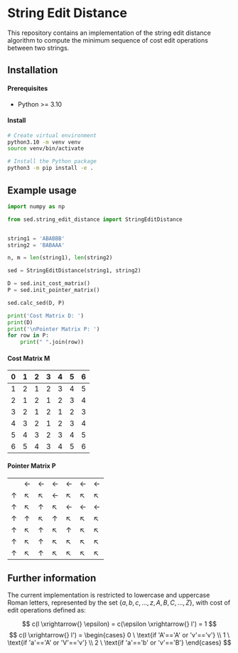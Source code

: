 # String Edit Distance

This repository contains an implementation of the string edit distance algorithm to compute the minimum sequence of cost edit operations between two strings.

## Installation

#### Prerequisites
- Python >= 3.10

#### Install
```bash
# Create virtual environment
python3.10 -m venv venv
source venv/bin/activate

# Install the Python package
python3 -m pip install -e .
```

## Example usage
```python
import numpy as np

from sed.string_edit_distance import StringEditDistance


string1 = 'ABABBB'
string2 = 'BABAAA'

n, m = len(string1), len(string2)

sed = StringEditDistance(string1, string2)

D = sed.init_cost_matrix()
P = sed.init_pointer_matrix()

sed.calc_sed(D, P)

print('Cost Matrix D: ')
print(D)
print('\nPointer Matrix P: ')
for row in P:
    print(" ".join(row))
```

#### Cost Matrix M

| 0 | 1 | 2 | 3 | 4 | 5 | 6 |
|---|---|---|---|---|---|---|
| 1 | 2 | 1 | 2 | 3 | 4 | 5 |
| 2 | 1 | 2 | 1 | 2 | 3 | 4 |
| 3 | 2 | 1 | 2 | 1 | 2 | 3 |
| 4 | 3 | 2 | 1 | 2 | 3 | 4 |
| 5 | 4 | 3 | 2 | 3 | 4 | 5 |
| 6 | 5 | 4 | 3 | 4 | 5 | 6 |

#### Pointer Matrix P

|   |   |   |   |   |   |   |
|---|---|---|---|---|---|---|
|   | ← | ← | ← | ← | ← | ← |
| ↑ | ↖ | ↖ | ← | ↖ | ↖ | ↖ |
| ↑ | ↖ | ↑ | ↖ | ← | ← | ← |
| ↑ | ↑ | ↖ | ↑ | ↖ | ↖ | ↖ |
| ↑ | ↖ | ↑ | ↖ | ↑ | ↖ | ↖ |
| ↑ | ↖ | ↑ | ↖ | ↖ | ↖ | ↖ |
| ↑ | ↖ | ↑ | ↖ | ↖ | ↖ | ↖ |

## Further information

The current implementation is restricted to lowercase and uppercase Roman letters, represented by the set $\{a, b, c, \ldots, z, A, B, C, \ldots, Z\}$, with cost of edit operations defined as:

$$
c(l \xrightarrow{} \epsilon) = c(\epsilon \xrightarrow{} l') = 1
$$
$$
c(l \xrightarrow{} l') = \begin{cases}
    0 \ \text{if 'A'=='A' or 'v'=='v'} \\
    1 \ \text{if 'a'=='A' or 'V'=='v'} \\
    2 \ \text{if 'a'=='b' or 'v'=='B'}
    \end{cases}
$$